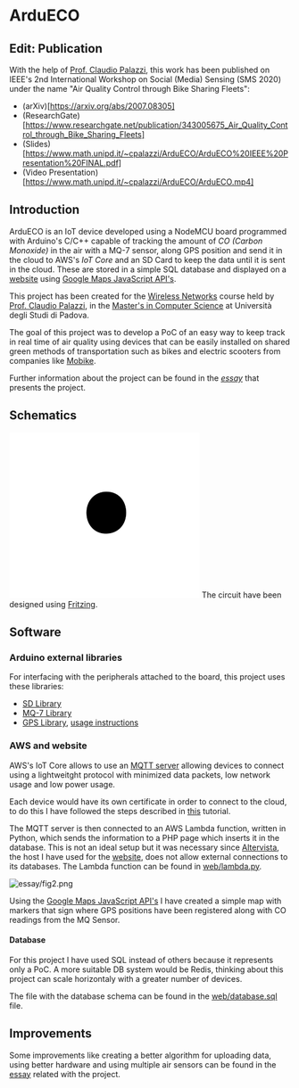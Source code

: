 # ArduECO

## Edit: Publication
With the help of [Prof. Claudio Palazzi](https://www.math.unipd.it/~cpalazzi/), this work has been published on IEEE's 2nd International Workshop on Social (Media) Sensing (SMS 2020) under the name "Air Quality Control through Bike Sharing Fleets":
- (arXiv)[https://arxiv.org/abs/2007.08305]
- (ResearchGate)[https://www.researchgate.net/publication/343005675_Air_Quality_Control_through_Bike_Sharing_Fleets]
- (Slides)[https://www.math.unipd.it/~cpalazzi/ArduECO/ArduECO%20IEEE%20Presentation%20FINAL.pdf]
- (Video Presentation)[https://www.math.unipd.it/~cpalazzi/ArduECO/ArduECO.mp4]

## Introduction

ArduECO is an IoT device developed using a NodeMCU board programmed with Arduino's C/C++ capable of tracking the amount of *CO (Carbon Monoxide)* in the air with a MQ-7 sensor, along GPS position and send it in the cloud to AWS's *IoT Core* and an SD Card to keep the data until it is sent in the cloud. 
These are stored in a simple SQL database and displayed on a [website](ardueco.altervista.org) using [Google Maps JavaScript API's](https://developers.google.com/maps/documentation/javascript/tutorial).

This project has been created for the [Wireless Networks](https://www.math.unipd.it/~cpalazzi/retiwireless.html) course held by [Prof. Claudio Palazzi](https://www.math.unipd.it/~cpalazzi/), in the [Master's in Computer Science](http://informatica.math.unipd.it/laureamagistrale/indexen.html) at Università degli Studi di Padova.

The goal of this project was to develop a PoC of an easy way to keep track in real time of air quality using devices that can be easily installed on shared green methods of transportation such as bikes and electric scooters from companies like [Mobike]( https://mobike.com/global/).

Further information about the project can be found in the *[essay](essay/VOINEA_ARDUECO.pdf)* that presents the project.

## Schematics
![essay/fig1.png](essay/fig1.png)
The circuit have been designed using [Fritzing](https://fritzing.org/).

## Software

### Arduino external libraries

For interfacing with the peripherals attached to the board, this project uses these libraries:
- [SD Library](https://www.arduino.cc/en/reference/SD)
- [MQ-7 Library](https://github.com/swatish17/MQ7-Library)
- [GPS Library](https://www.arduinolibraries.info/libraries/tiny-gps), [usage instructions](https://www.instructables.com/id/How-to-Communicate-Neo-6M-GPS-to-Arduino/)

### AWS and website

AWS's IoT Core allows to use an [MQTT server](https://1sheeld.com/mqtt-protocol/) allowing devices to connect using a lightweitght protocol with minimized data packets, low network usage and low power usage.

Each device would have its own certificate in order to connect to the cloud, to do this I have followed the steps described in [this](https://electronicsinnovation.com/how-to-connect-nodemcu-esp8266-with-aws-iot-core-using-arduino-ide-mqtt/) tutorial.

The MQTT server is then connected to an AWS Lambda function, written in Python, which sends the information to a PHP page which inserts it in the database.
This is not an ideal setup but it was necessary since [Altervista](altervista.org), the host I have used for the [website](ardueco.altervista.org), does not allow external connections to its databases.
The Lambda function can be found in [web/lambda.py](web/lambda.py).

![essay/fig2.png](essay/fig2.png)

Using the [Google Maps JavaScript API's](https://developers.google.com/maps/documentation/javascript/tutorial) I have created a simple map with markers that sign where GPS positions have been registered along with CO readings from the MQ Sensor.

#### Database

For this project I have used SQL instead of others because it represents only a PoC.
A more suitable DB system would be Redis, thinking about this project can scale horizontaly with a greater number of devices.

The file with the database schema can be found in the [web/database.sql](web/database.sql) file.

## Improvements

Some improvements like creating a better algorithm for uploading data, using better hardware and using multiple air sensors can be found in the [essay](essay/VOINEA_ARDUECO.pdf) related with the project.
